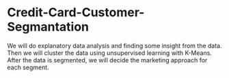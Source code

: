 # Credit-Card-Customer-Segmantation
We will do explanatory data analysis and finding some insight from the data. Then we will cluster the data using unsupervised learning with K-Means. After the data is segmented, we will decide the marketing approach for each segment.
